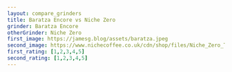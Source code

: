 ```yaml
---
layout: compare_grinders
title: Baratza Encore vs Niche Zero
grinder: Baratza Encore
otherGrinder: Niche Zero
first_image: https://jamesg.blog/assets/baratza.jpeg
second_image: https://www.nichecoffee.co.uk/cdn/shop/files/Niche_Zero_Testimonial_5_1024x1024.jpg?v=1637070850
first_rating: [1,2,3,4,5]
second_rating: [1,2,3,4,5]
---
```

